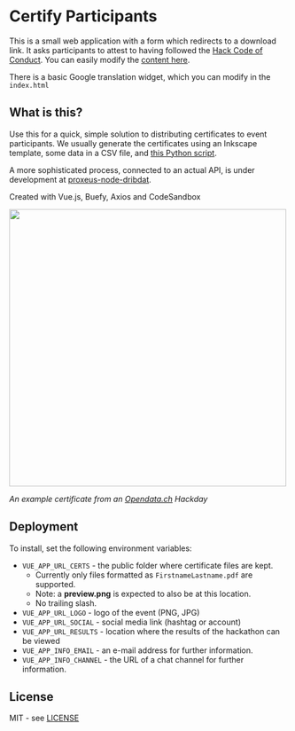 # Certify Participants

This is a small web application with a form which redirects to a download link. It asks participants to attest to having followed the [Hack Code of Conduct](https://hackcodeofconduct.org/). You can easily modify the [content here](https://github.com/loleg/certify/blob/main/src/components/GetCertified.vue#L18).

There is a basic Google translation widget, which you can modify in the `index.html`

## What is this?

Use this for a quick, simple solution to distributing certificates to event participants. We usually generate the certificates using an Inkscape template, some data in a CSV file, and [this Python script](https://gist.github.com/loleg/76a2cd97f4acf07ce70663c47a3dd641).

A more sophisticated process, connected to an actual API, is under development at [proxeus-node-dribdat](https://github.com/dribdat/proxeus-node-dribdat).

Created with Vue.js, Buefy, Axios and CodeSandbox

<img src="https://user-images.githubusercontent.com/31819/145542974-dfe06dac-ac04-4a48-946a-55a2f6c8acc5.png" width="500">

_An example certificate from an [Opendata.ch](https://opendata.ch) Hackday_

## Deployment

To install, set the following environment variables:

- `VUE_APP_URL_CERTS` - the public folder where certificate files are kept.
  - Currently only files formatted as `FirstnameLastname.pdf` are supported.
  - Note: a **preview.png** is expected to also be at this location.
  - No trailing slash.
- `VUE_APP_URL_LOGO` - logo of the event (PNG, JPG)
- `VUE_APP_URL_SOCIAL` - social media link (hashtag or account)
- `VUE_APP_URL_RESULTS` - location where the results of the hackathon can be viewed
- `VUE_APP_INFO_EMAIL` - an e-mail address for further information.
- `VUE_APP_INFO_CHANNEL` - the URL of a chat channel for further information.

## License

MIT - see [LICENSE](LICENSE)

